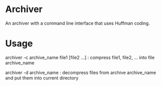 # Archiver

An archiver with a command line interface that uses Huffman coding.

# Usage

archiver -c archive_name file1 [file2 ...] : compress file1, file2, ... into file archive_name

archiver -d archive_name                   : decompress files from archive archive_name and put them into current directory
